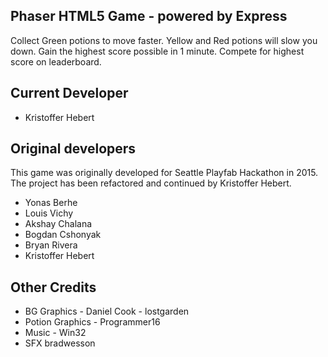 ## Phaser HTML5 Game - powered by Express

Collect Green potions to move faster. Yellow and Red potions will slow you down. Gain the highest score possible in 1 minute. Compete for highest score on leaderboard.

## Current Developer
- Kristoffer Hebert

## Original developers
This game was originally developed for Seattle Playfab Hackathon in 2015. The project has been refactored and continued by Kristoffer Hebert.
 
- Yonas Berhe
- Louis Vichy
- Akshay Chalana
- Bogdan Cshonyak
- Bryan Rivera
- Kristoffer Hebert

## Other Credits
- BG Graphics - Daniel Cook - lostgarden 
- Potion Graphics - Programmer16
- Music - Win32
- SFX bradwesson
